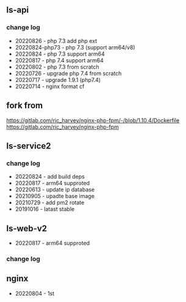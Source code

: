 ## ls-api

### change log

- 20220826 - php 7.3 add php ext
- 20220824-php73 - php 7.3 (support arm64/v8)
- 20220824 - php 7.3 support arm64
- 20220817 - php 7.4 support arm64
- 20220802 - php 7.3 from scratch
- 20220726 - upgrade php 7.4 from scratch
- 20220717 - upgrade 1.9.1 (php7.4)
- 20220714 - nginx format cf

## fork from

https://gitlab.com/ric_harvey/nginx-php-fpm/-/blob/1.10.4/Dockerfile
https://gitlab.com/ric_harvey/nginx-php-fpm

## ls-service2

### change log

- 20220824 - add build deps
- 20220817 - arm64 supproted
- 20220613 - update ip database
- 20210905 - upadte base image
- 20210729 - add pm2 rotate
- 20191016 - latast stable

## ls-web-v2
- 20220817 - arm64 supproted

### change log

## nginx
- 20220804 - 1st